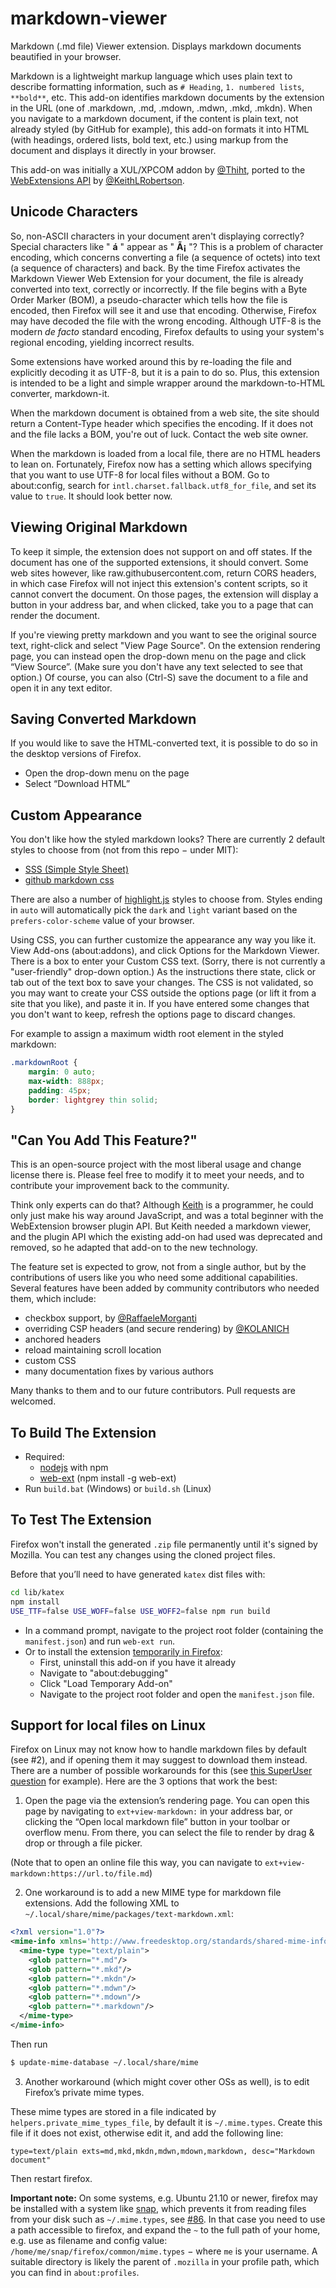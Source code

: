 ﻿# markdown-viewer

Markdown (.md file) Viewer extension.
Displays markdown documents beautified in your browser.

Markdown is a lightweight markup language which uses plain text to describe formatting information, such as `# Heading`, `1. numbered lists`, `**bold**`, etc.
This add-on identifies markdown documents by the extension in the URL (one of .markdown, .md, .mdown, .mdwn, .mkd, .mkdn).
When you navigate to a markdown document, if the content is plain text, not already styled (by GitHub for example), this add-on formats
it into HTML (with headings, ordered lists, bold text, etc.) using markup from the document and displays it directly in your browser.

This add-on was initially a XUL/XPCOM addon by [@Thiht](https://github.com/Thiht/markdown-viewer), ported to the [WebExtensions API](https://developer.mozilla.org/en-US/docs/Mozilla/Add-ons/WebExtensions) by [@KeithLRobertson](https://github.com/KeithLRobertson).

## Unicode Characters

So, non-ASCII characters in your document aren't displaying correctly? Special characters like " **á** " appear as " **Ã¡** "?
This is a problem of character encoding, which concerns converting a file (a sequence of octets) into text (a sequence of characters) and back.
By the time Firefox activates the Markdown Viewer Web Extension for your document, the file is already converted into text, correctly or incorrectly.
If the file begins with a Byte Order Marker (BOM), a pseudo-character which tells how the file is encoded, then Firefox will see it and use that encoding.
Otherwise, Firefox may have decoded the file with the wrong encoding.
Although UTF-8 is the modern _de facto_ standard encoding, Firefox defaults to using your system's regional encoding, yielding incorrect results.

Some extensions have worked around this by re-loading the file and explicitly decoding it as UTF-8, but it is a pain to do so.
Plus, this extension is intended to be a light and simple wrapper around the markdown-to-HTML converter, markdown-it.

When the markdown document is obtained from a web site, the site should return a Content-Type header which specifies the encoding.
If it does not and the file lacks a BOM, you're out of luck. Contact the web site owner.

When the markdown is loaded from a local file, there are no HTML headers to lean on.
Fortunately, Firefox now has a setting which allows specifying that you want to use UTF-8 for local files without a BOM.
Go to about:config, search for `intl.charset.fallback.utf8_for_file`, and set its value to `true`. It should look better now.

## Viewing Original Markdown

To keep it simple, the extension does not support on and off states.
If the document has one of the supported extensions, it should convert.
Some web sites however, like raw.githubusercontent.com, return CORS headers, in which case Firefox will not inject this extension's content scripts, so it cannot convert the document.
On those pages, the extension will display a button in your address bar, and when clicked, take you to a page that can render the document.

If you're viewing pretty markdown and you want to see the original source text, right-click and select "View Page Source".
On the extension rendering page, you can instead open the drop-down menu on the page and click “View Source”.
(Make sure you don't have any text selected to see that option.)
Of course, you can also (Ctrl-S) save the document to a file and open it in any text editor.

## Saving Converted Markdown

If you would like to save the HTML-converted text, it is possible to do so in the desktop versions of Firefox.
* Open the drop-down menu on the page
* Select “Download HTML”

## Custom Appearance

You don't like how the styled markdown looks?
There are currently 2 default styles to choose from (not from this repo − under MIT):
- [SSS (Simple Style Sheet)](https://github.com/Thiht/sss)
- [github markdown css](https://github.com/sindresorhus/github-markdown-css)

There are also a number of [highlight.js](https://github.com/highlightjs/highlight.js) styles to choose from.
Styles ending in `auto` will automatically pick the `dark` and `light` variant based on the `prefers-color-scheme` value of your browser.

Using CSS, you can further customize the appearance any way you like it.
View Add-ons (about:addons), and click Options for the Markdown Viewer.
There is a box to enter your Custom CSS text. (Sorry, there is not currently a "user-friendly" drop-down option.)
As the instructions there state, click or tab out of the text box to save your changes.
The CSS is not validated, so you may want to create your CSS outside the options page (or lift it from a site that you like), and paste it in.
If you have entered some changes that you don't want to keep, refresh the options page to discard changes.

For example to assign a maximum width root element in the styled markdown:

```css
.markdownRoot {
    margin: 0 auto;
    max-width: 888px;
    padding: 45px;
    border: lightgrey thin solid;
}
```

## "Can You Add This Feature?"

This is an open-source project with the most liberal usage and change license there is.
Please feel free to modify it to meet your needs, and to contribute your improvement back to the community.

Think only experts can do that?
Although [Keith](https://github.com/KeithLRobertson) is a programmer, he could only just make his way around JavaScript, and was a total beginner with the WebExtension browser plugin API.
But Keith needed a markdown viewer, and the plugin API which the existing add-on had used was deprecated and removed, so he adapted that add-on to the new technology.

The feature set is expected to grow, not from a single author, but by the contributions of users like you who need some additional capabilities.
Several features have been added by community contributors who needed them, which include:

* checkbox support, by [@RaffaeleMorganti](https://github.com/RaffaeleMorganti)
* overriding CSP headers (and secure rendering) by [@KOLANICH](https://github.com/KOLANICH)
* anchored headers
* reload maintaining scroll location
* custom CSS
* many documentation fixes by various authors

Many thanks to them and to our future contributors. Pull requests are welcomed.

## To Build The Extension

* Required:
	* [nodejs](https://nodejs.org/) with npm
	* [web-ext](https://github.com/mozilla/web-ext/) (npm install -g web-ext)
* Run `build.bat` (Windows) or `build.sh` (Linux)

## To Test The Extension

Firefox won't install the generated `.zip` file permanently until it's signed by Mozilla.
You can test any changes using the cloned project files.

Before that you’ll need to have generated `katex` dist files with:
```sh
cd lib/katex
npm install
USE_TTF=false USE_WOFF=false USE_WOFF2=false npm run build
```

* In a command prompt, navigate to the project root folder (containing the `manifest.json`) and run `web-ext run`.
* Or to install the extension [temporarily in Firefox](https://developer.mozilla.org/en-US/Add-ons/WebExtensions/Temporary_Installation_in_Firefox):
  * First, uninstall this add-on if you have it already
  * Navigate to "about:debugging"
  * Click "Load Temporary Add-on"
  * Navigate to the project root folder and open the `manifest.json` file.

## Support for local files on Linux

Firefox on Linux may not know how to handle markdown files by default (see #2), and if opening them it may suggest to download them instead. There are a number of possible workarounds for this (see [this SuperUser question](https://superuser.com/questions/696361/how-to-get-the-markdown-viewer-addon-of-firefox-to-work-on-linux/1175837) for example). Here are the 3 options that work the best:

1) Open the page via the extension’s rendering page. You can open this page by navigating to `ext+view-markdown:` in your address bar, or clicking the “Open local markdown file” button in your toolbar or overflow menu. From there, you can select the file to render by drag & drop or through a file picker.

  (Note that to open an online file this way, you can navigate to `ext+view-markdown:https://url.to/file.md`)

2) One workaround is to add a new MIME type for markdown file extensions. Add the following XML to `~/.local/share/mime/packages/text-markdown.xml`:
```XML
<?xml version="1.0"?>
<mime-info xmlns='http://www.freedesktop.org/standards/shared-mime-info'>
  <mime-type type="text/plain">
    <glob pattern="*.md"/>
    <glob pattern="*.mkd"/>
    <glob pattern="*.mkdn"/>
    <glob pattern="*.mdwn"/>
    <glob pattern="*.mdown"/>
    <glob pattern="*.markdown"/>
  </mime-type>
</mime-info>
```

Then run
```bash
$ update-mime-database ~/.local/share/mime
```

3) Another workaround (which might cover other OSs as well), is to edit Firefox’s private mime types.

These mime types are stored in a file indicated by `helpers.private_mime_types_file`, by default it is `~/.mime.types`.
Create this file if it does not exist, otherwise edit it, and add the following line:

    type=text/plain exts=md,mkd,mkdn,mdwn,mdown,markdown, desc="Markdown document"

Then restart firefox.

**Important note:** On some systems, e.g. Ubuntu 21.10 or newer, firefox may be installed with a system like [snap](https://ubuntu.com/core/docs/snaps-in-ubuntu-core), which prevents it from reading files from your disk such as `~/.mime.types`, see [#86](https://github.com/Cimbali/markdown-viewer/issues/86).
In that case you need to use a path accessible to firefox, and expand the `~` to the full path of your home, e.g. use as filename and config value: `/home/me/snap/firefox/common/mime.types` − where `me` is your username. A suitable directory is likely the parent of `.mozilla` in your profile path, which you can find in `about:profiles`.
